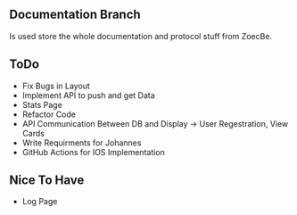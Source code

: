 ## Documentation Branch
Is used store the whole documentation and protocol stuff from ZoecBe.

## ToDo
- Fix Bugs in Layout
- Implement API to push and get Data
- Stats Page
- Refactor Code
- API Communication Between DB and Display -> User Regestration, View Cards
- Write Requirments for Johannes
- GitHub Actions for IOS Implementation

## Nice To Have
- Log Page
